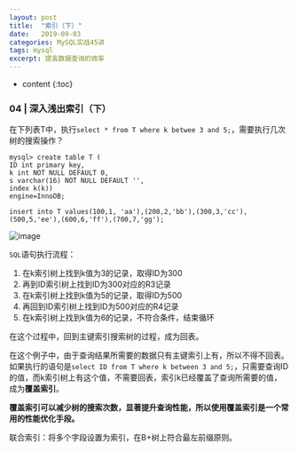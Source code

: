 ```yaml
---
layout: post
title:  "索引（下）"
date:   2019-09-03
categories: MySQL实战45讲
tags: mysql
excerpt: 提高数据查询的效率
---
```

 
* content
{:toc}
 
 ### 04 | 深入浅出索引（下）

在下列表T中，执行`select * from T where k betwee 3 and 5;`，需要执行几次树的搜索操作？

```
mysql> create table T (
ID int primary key,
k int NOT NULL DEFAULT 0, 
s varchar(16) NOT NULL DEFAULT '',
index k(k))
engine=InnoDB;

insert into T values(100,1, 'aa'),(200,2,'bb'),(300,3,'cc'),(500,5,'ee'),(600,6,'ff'),(700,7,'gg');
```

![image](036BC9532673427AA9B5E04C3615E437)

`SQL`语句执行流程：
1. 在k索引树上找到k值为3的记录，取得ID为300
2. 再到ID索引树上找到ID为300对应的R3记录
3. 在k索引树上找到k值为5的记录，取得ID为500
4. 再回到ID索引树上找到ID为500对应的R4记录
5. 在k索引树上找到k值为6的记录，不符合条件，结束循环

在这个过程中，回到主键索引搜索树的过程，成为回表。

在这个例子中，由于查询结果所需要的数据只有主键索引上有，所以不得不回表。如果执行的语句是`select ID from T where k between 3 and 5;`，只需要查询ID的值，而k索引树上有这个值，不需要回表，索引k已经覆盖了查询所需要的值，成为**覆盖索引**。

**覆盖索引可以减少树的搜索次数，显著提升查询性能，所以使用覆盖索引是一个常用的性能优化手段。**

联合索引：将多个字段设置为索引，在B+树上符合最左前缀原则。






